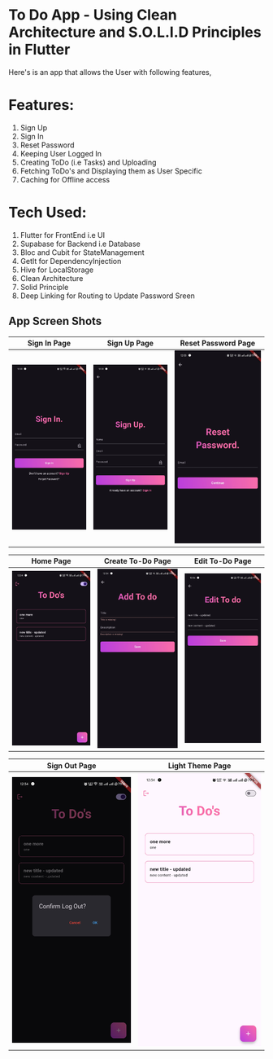 # To Do App - Using Clean Architecture and S.O.L.I.D Principles in Flutter

Here's is an app that allows the User with following features,

# Features:
1. Sign Up
2. Sign In
3. Reset Password
4. Keeping User Logged In
5. Creating ToDo (i.e Tasks) and Uploading
6. Fetching ToDo's and Displaying them as User Specific
7. Caching for Offline access

# Tech Used:
1. Flutter for FrontEnd i.e UI
2. Supabase for Backend i.e Database
3. Bloc and Cubit for StateManagement
4. GetIt for DependencyInjection
5. Hive for LocalStorage
6. Clean Architecture
7. Solid Principle
8. Deep Linking for Routing to Update Password Sreen


## App Screen Shots

Sign In Page                               |  Sign Up Page                              |  Reset Password Page                             
:-------------------------:                |:-------------------------:                 |:-------------------------:                       
![alt text](<screenshots/01_sign_in.jpg>)  |![alt text](<screenshots/02_sign_up.jpg>)   |![alt text](<screenshots/03_reset_password.jpg>)  


Home Page                                  |  Create To-Do Page                         |  Edit To-Do Page                                 
:-------------------------:                |:-------------------------:                 |:-------------------------:                        
![alt text](<screenshots/04_home.jpg>)     |![alt text](<screenshots/05_add.jpg>)       |![alt text](<screenshots/06_edit.jpg>)             


Sign Out Page                              |  Light Theme Page                              
:-------------------------:                |:-------------------------:                 
![alt text](<screenshots/07_sign_out.jpg>) |![alt text](<screenshots/08_light_theme.jpg>)   

